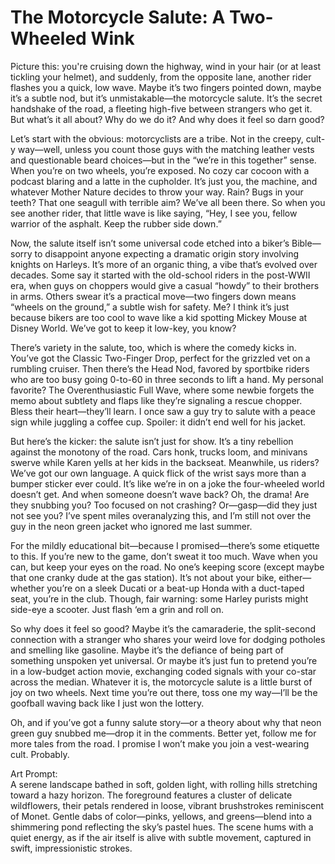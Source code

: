 # The Motorcycle Salute: A Two-Wheeled Wink

Picture this: you're cruising down the highway, wind in your hair (or at least tickling your helmet), and suddenly, from the opposite lane, another rider flashes you a quick, low wave. Maybe it’s two fingers pointed down, maybe it’s a subtle nod, but it’s unmistakable—the motorcycle salute. It’s the secret handshake of the road, a fleeting high-five between strangers who get it. But what’s it all about? Why do we do it? And why does it feel so darn good?

Let’s start with the obvious: motorcyclists are a tribe. Not in the creepy, cult-y way—well, unless you count those guys with the matching leather vests and questionable beard choices—but in the “we’re in this together” sense. When you’re on two wheels, you’re exposed. No cozy car cocoon with a podcast blaring and a latte in the cupholder. It’s just you, the machine, and whatever Mother Nature decides to throw your way. Rain? Bugs in your teeth? That one seagull with terrible aim? We’ve all been there. So when you see another rider, that little wave is like saying, “Hey, I see you, fellow warrior of the asphalt. Keep the rubber side down.”

Now, the salute itself isn’t some universal code etched into a biker’s Bible—sorry to disappoint anyone expecting a dramatic origin story involving knights on Harleys. It’s more of an organic thing, a vibe that’s evolved over decades. Some say it started with the old-school riders in the post-WWII era, when guys on choppers would give a casual “howdy” to their brothers in arms. Others swear it’s a practical move—two fingers down means “wheels on the ground,” a subtle wish for safety. Me? I think it’s just because bikers are too cool to wave like a kid spotting Mickey Mouse at Disney World. We’ve got to keep it low-key, you know?

There’s variety in the salute, too, which is where the comedy kicks in. You’ve got the Classic Two-Finger Drop, perfect for the grizzled vet on a rumbling cruiser. Then there’s the Head Nod, favored by sportbike riders who are too busy going 0-to-60 in three seconds to lift a hand. My personal favorite? The Overenthusiastic Full Wave, where some newbie forgets the memo about subtlety and flaps like they’re signaling a rescue chopper. Bless their heart—they’ll learn. I once saw a guy try to salute with a peace sign while juggling a coffee cup. Spoiler: it didn’t end well for his jacket.

But here’s the kicker: the salute isn’t just for show. It’s a tiny rebellion against the monotony of the road. Cars honk, trucks loom, and minivans swerve while Karen yells at her kids in the backseat. Meanwhile, us riders? We’ve got our own language. A quick flick of the wrist says more than a bumper sticker ever could. It’s like we’re in on a joke the four-wheeled world doesn’t get. And when someone doesn’t wave back? Oh, the drama! Are they snubbing you? Too focused on not crashing? Or—gasp—did they just not see you? I’ve spent miles overanalyzing this, and I’m still not over the guy in the neon green jacket who ignored me last summer.

For the mildly educational bit—because I promised—there’s some etiquette to this. If you’re new to the game, don’t sweat it too much. Wave when you can, but keep your eyes on the road. No one’s keeping score (except maybe that one cranky dude at the gas station). It’s not about your bike, either—whether you’re on a sleek Ducati or a beat-up Honda with a duct-taped seat, you’re in the club. Though, fair warning: some Harley purists might side-eye a scooter. Just flash ‘em a grin and roll on.

So why does it feel so good? Maybe it’s the camaraderie, the split-second connection with a stranger who shares your weird love for dodging potholes and smelling like gasoline. Maybe it’s the defiance of being part of something unspoken yet universal. Or maybe it’s just fun to pretend you’re in a low-budget action movie, exchanging coded signals with your co-star across the median. Whatever it is, the motorcycle salute is a little burst of joy on two wheels. Next time you’re out there, toss one my way—I’ll be the goofball waving back like I just won the lottery.

Oh, and if you’ve got a funny salute story—or a theory about why that neon green guy snubbed me—drop it in the comments. Better yet, follow me for more tales from the road. I promise I won’t make you join a vest-wearing cult. Probably.

Art Prompt:  
A serene landscape bathed in soft, golden light, with rolling hills stretching toward a hazy horizon. The foreground features a cluster of delicate wildflowers, their petals rendered in loose, vibrant brushstrokes reminiscent of Monet. Gentle dabs of color—pinks, yellows, and greens—blend into a shimmering pond reflecting the sky’s pastel hues. The scene hums with a quiet energy, as if the air itself is alive with subtle movement, captured in swift, impressionistic strokes.